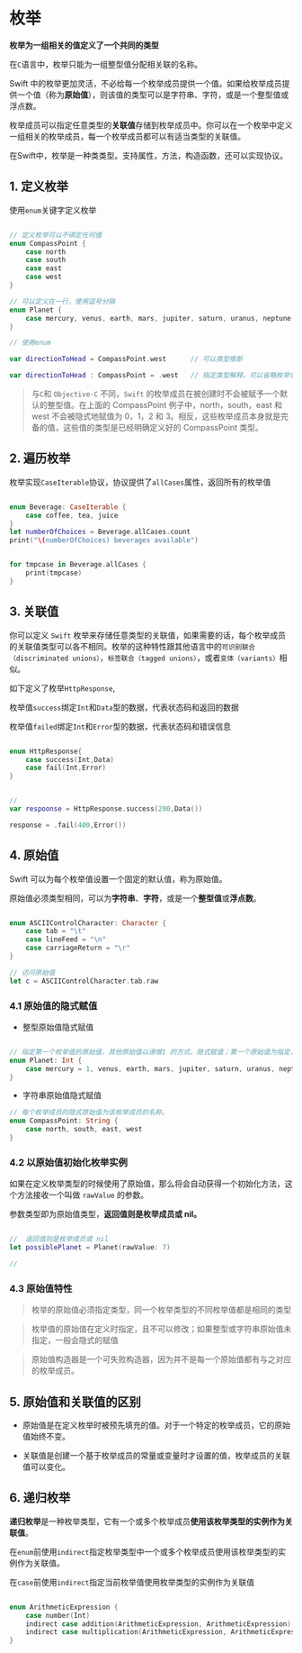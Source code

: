 # 枚举

**枚举为一组相关的值定义了一个共同的类型**

在`C`语言中，枚举只能为一组整型值分配相关联的名称。

Swift 中的枚举更加灵活，不必给每一个枚举成员提供一个值。如果给枚举成员提供一个值（称为**原始值**），则该值的类型可以是字符串、字符，或是一个整型值或浮点数。

枚举成员可以指定任意类型的**关联值**存储到枚举成员中。你可以在一个枚举中定义一组相关的枚举成员，每一个枚举成员都可以有适当类型的关联值。

在Swift中，枚举是一种类类型。支持属性，方法，构造函数，还可以实现协议。


## 1. 定义枚举

使用`enum`关键字定义枚举

```swift

// 定义枚举可以不绑定任何值
enum CompassPoint {
    case north
    case south
    case east
    case west
}

// 可以定义在一行，使用逗号分隔
enum Planet {
    case mercury, venus, earth, mars, jupiter, saturn, uranus, neptune
}

// 使用enum

var directionToHead = CompassPoint.west      // 可以类型推断

var directionToHead : CompassPoint = .west   // 指定类型解释，可以省略枚举名

```

> 与` C `和 `Objective-C` 不同，`Swift` 的枚举成员在被创建时不会被赋予一个默认的整型值。在上面的 CompassPoint 例子中，north，south，east 和 west 不会被隐式地赋值为 0，1，2 和 3。相反，这些枚举成员本身就是完备的值，这些值的类型是已经明确定义好的 CompassPoint 类型。

## 2. 遍历枚举

枚举实现`CaseIterable`协议，协议提供了`allCases`属性，返回所有的枚举值

```swift

enum Beverage: CaseIterable {
    case coffee, tea, juice
}
let numberOfChoices = Beverage.allCases.count
print("\(numberOfChoices) beverages available")


for tmpcase in Beverage.allCases {
    print(tmpcase)
}

```

## 3. 关联值

你可以定义 `Swift` 枚举来存储任意类型的关联值，如果需要的话，每个枚举成员的关联值类型可以各不相同。枚举的这种特性跟其他语言中的`可识别联合（discriminated unions）`，`标签联合（tagged unions）`，或者`变体（variants）`相似。

如下定义了枚举`HttpResponse`,

枚举值`success`绑定`Int`和`Data`型的数据，代表状态码和返回的数据

枚举值`failed`绑定`Int`和`Error`型的数据，代表状态码和错误信息

```swift

enum HttpResponse{
    case success(Int,Data)
    case fail(Int,Error)
}


// 
var respoonse = HttpResponse.success(200,Data())

response = .fail(400,Error())

```

## 4. 原始值

Swift 可以为每个枚举值设置一个固定的默认值，称为原始值。 

原始值必须类型相同，可以为**字符串**、**字符**，或是一个**整型值**或**浮点数**。

```swift

enum ASCIIControlCharacter: Character {
    case tab = "\t"
    case lineFeed = "\n"
    case carriageReturn = "\r"
}

// 访问原始值
let c = ASCIIControlCharacter.tab.raw

```


### 4.1 原始值的隐式赋值

- 整型原始值隐式赋值

```swift

// 指定第一个枚举值的原始值，其他原始值以递增1 的方式，隐式赋值；第一个原始值为指定，默认为0
enum Planet: Int {
    case mercury = 1, venus, earth, mars, jupiter, saturn, uranus, neptune
}
```

- 字符串原始值隐式赋值

```swift
// 每个枚举成员的隐式原始值为该枚举成员的名称。
enum CompassPoint: String {
    case north, south, east, west
}
```

### 4.2 以原始值初始化枚举实例

如果在定义枚举类型的时候使用了原始值，那么将会自动获得一个初始化方法，这个方法接收一个叫做 `rawValue` 的参数。

参数类型即为原始值类型，**返回值则是枚举成员或 nil。**

```swift

//  返回值则是枚举成员或 nil
let possiblePlanet = Planet(rawValue: 7)

// 
```

### 4.3 原始值特性

> 枚举的原始值必须指定类型，同一个枚举类型的不同枚举值都是相同的类型

> 枚举值的原始值在定义时指定，且不可以修改；如果整型或字符串原始值未指定，一般会隐式的赋值

> 原始值构造器是一个可失败构造器，因为并不是每一个原始值都有与之对应的枚举成员。


## 5. 原始值和关联值的区别

- 原始值是在定义枚举时被预先填充的值。对于一个特定的枚举成员，它的原始值始终不变。
  
- 关联值是创建一个基于枚举成员的常量或变量时才设置的值，枚举成员的关联值可以变化。


## 6. 递归枚举

**递归枚举**是一种枚举类型，它有一个或多个枚举成员**使用该枚举类型的实例作为关联值**。

在`enum`前使用`indirect`指定枚举类型中一个或多个枚举成员使用该枚举类型的实例作为关联值。

在`case`前使用`indirect`指定当前枚举值使用枚举类型的实例作为关联值

```swift

enum ArithmeticExpression {
    case number(Int)
    indirect case addition(ArithmeticExpression, ArithmeticExpression)
    indirect case multiplication(ArithmeticExpression, ArithmeticExpression)
}

```